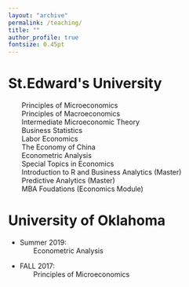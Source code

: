 ```yaml
---
layout: "archive"
permalink: /teaching/
title: ""
author_profile: true
fontsize: 0.45pt
---
```

**St.Edward's University** 
======

  &nbsp;&nbsp;&nbsp;&nbsp;&nbsp;&nbsp;   Principles of Microeconomics  \
  &nbsp;&nbsp;&nbsp;&nbsp;&nbsp;&nbsp;   Principles of Macroeconomics  \
  &nbsp;&nbsp;&nbsp;&nbsp;&nbsp;&nbsp;   Intermediate Microeconomic Theory  \
  &nbsp;&nbsp;&nbsp;&nbsp;&nbsp;&nbsp;   Business Statistics  \
  &nbsp;&nbsp;&nbsp;&nbsp;&nbsp;&nbsp;   Labor Economics \
  &nbsp;&nbsp;&nbsp;&nbsp;&nbsp;&nbsp;   The Economy of China  \
  &nbsp;&nbsp;&nbsp;&nbsp;&nbsp;&nbsp;   Econometric Analysis  \
  &nbsp;&nbsp;&nbsp;&nbsp;&nbsp;&nbsp;   Special Topics in Economics \
  &nbsp;&nbsp;&nbsp;&nbsp;&nbsp;&nbsp;   Introduction to R and Business Analytics (Master) \
  &nbsp;&nbsp;&nbsp;&nbsp;&nbsp;&nbsp;   Predictive Analytics (Master) \
  &nbsp;&nbsp;&nbsp;&nbsp;&nbsp;&nbsp;   MBA Foudations (Economics Module)

          
**University of Oklahoma**
======
* Summer 2019:\
&nbsp;&nbsp;&nbsp;&nbsp;&nbsp;&nbsp;          Econometric Analysis 
          
* FALL 2017: \
 &nbsp;&nbsp;&nbsp;&nbsp;&nbsp;&nbsp;         Principles of Microeconomics 
          
          
